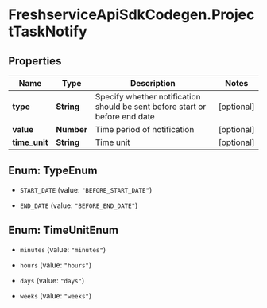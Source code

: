 # FreshserviceApiSdkCodegen.ProjectTaskNotify

## Properties

| Name          | Type       | Description                                                                 | Notes      |
| ------------- | ---------- | --------------------------------------------------------------------------- | ---------- |
| **type**      | **String** | Specify whether notification should be sent before start or before end date | [optional] |
| **value**     | **Number** | Time period of notification                                                 | [optional] |
| **time_unit** | **String** | Time unit                                                                   | [optional] |

## Enum: TypeEnum

- `START_DATE` (value: `"BEFORE_START_DATE"`)

- `END_DATE` (value: `"BEFORE_END_DATE"`)

## Enum: TimeUnitEnum

- `minutes` (value: `"minutes"`)

- `hours` (value: `"hours"`)

- `days` (value: `"days"`)

- `weeks` (value: `"weeks"`)

